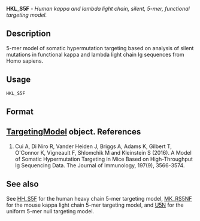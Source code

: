 





**HKL_S5F** - *Human kappa and lambda light chain, silent, 5-mer, functional targeting model.*

Description
--------------------

5-mer model of somatic hypermutation targeting based on analysis of silent mutations
in functional kappa and lambda light chain Ig sequences from Homo sapiens.


Usage
--------------------
```
HKL_S5F
```


Format
-------------------
[TargetingModel](TargetingModel-class.md) object.
References
-------------------


1. Cui A, Di Niro R, Vander Heiden J, Briggs A, Adams K, Gilbert T, O'Connor K,
Vigneault F, Shlomchik M and Kleinstein S (2016). A Model of Somatic Hypermutation 
Targeting in Mice Based on High-Throughput Ig Sequencing Data. The Journal of 
Immunology, 197(9), 3566-3574.
 




See also
-------------------

See [HH_S5F](HH_S5F.md) for the human heavy chain 5-mer targeting model, 
[MK_RS5NF](MK_RS5NF.md) for the mouse kappa light chain 5-mer targeting model, 
and [U5N](U5N.md) for the uniform 5-mer null targeting model.



